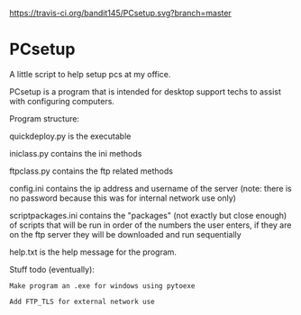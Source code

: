 <img>https://travis-ci.org/bandit145/PCsetup.svg?branch=master</img>
# PCsetup
A little script to help setup pcs at my office.

PCsetup is a program that is intended for desktop support techs to assist with configuring computers.

Program structure:

  quickdeploy.py is the executable
  
  iniclass.py contains the ini methods
  
  ftpclass.py contains the ftp related methods
  
  config.ini contains the ip address and username of the server (note: there is no password because this was for internal network use only)
  
  scriptpackages.ini contains the "packages" (not exactly but close enough) of scripts that will be run in order of the numbers the user
  enters, if they are on the ftp server they will be downloaded and run sequentially
  
  help.txt is the help message for the program.
  
  Stuff todo (eventually):
  
    Make program an .exe for windows using pytoexe
    
    Add FTP_TLS for external network use
